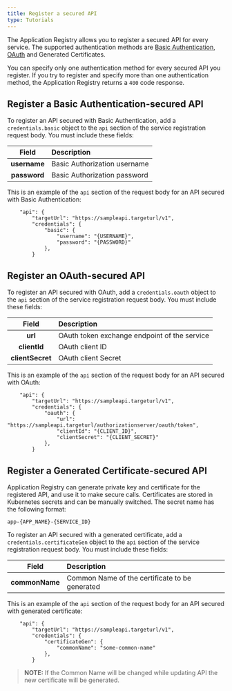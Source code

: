 ```yaml
---
title: Register a secured API
type: Tutorials
---
```


The Application Registry allows you to register a secured API for every service. The supported authentication methods are [Basic Authentication](https://tools.ietf.org/html/rfc7617), [OAuth](https://tools.ietf.org/html/rfc6750) and Generated Certificates.

You can specify only one authentication method for every secured API you register. If you try to register and specify more than one authentication method, the Application Registry returns a `400` code response.

## Register a Basic Authentication-secured API

To register an API secured with Basic Authentication, add a `credentials.basic` object to the `api` section of the service registration request body. You must include these fields:

| Field   |  Description |
|:----------:|:------|
| **username** | Basic Authorization username |
| **password** | Basic Authorization password |

This is an example of the `api` section of the request body for an API secured with Basic Authentication:

```
    "api": {
        "targetUrl": "https://sampleapi.targeturl/v1",
        "credentials": {
            "basic": {
                "username": "{USERNAME}",
                "password": "{PASSWORD}"
            },
        }  
```
## Register an OAuth-secured API

To register an API secured with OAuth, add a `credentials.oauth` object to the `api` section of the service registration request body. You must include these fields:

| Field   |  Description |
|:----------:|:------|
| **url** |  OAuth token exchange endpoint of the service |
| **clientId** | OAuth client ID |
| **clientSecret** | OAuth client Secret |    

This is an example of the `api` section of the request body for an API secured with OAuth:

```
    "api": {
        "targetUrl": "https://sampleapi.targeturl/v1",
        "credentials": {
            "oauth": {
                "url": "https://sampleapi.targeturl/authorizationserver/oauth/token",
                "clientId": "{CLIENT_ID}",
                "clientSecret": "{CLIENT_SECRET}"
            },
        }  
```

## Register a Generated Certificate-secured API

Application Registry can generate private key and certificate for the registered API, and use it to make secure calls. Certificates are stored in Kubernetes secrets and can be manually switched. The secret name has the following format:
```
app-{APP_NAME}-{SERVICE_ID}
```

To register an API secured with a generated certificate, add a `credentials.certificateGen` object to the `api` section of the service registration request body. You must include these fields:

| Field   |  Description |
|:----------:|:------|
| **commonName** |  Common Name of the certificate to be generated |

This is an example of the `api` section of the request body for an API secured with generated certificate:

```
    "api": {
        "targetUrl": "https://sampleapi.targeturl/v1",
        "credentials": {
            "certificateGen": {
                "commonName": "some-common-name"
            },
        }  
```
>**NOTE:** If the Common Name will be changed while updating API the new certificate will be generated.